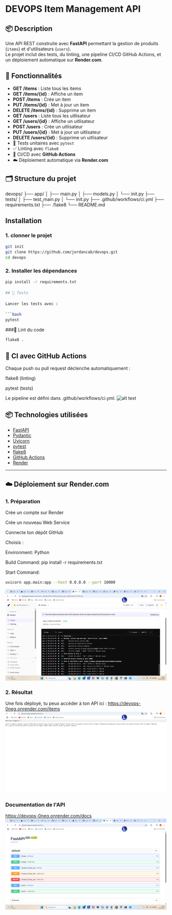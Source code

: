 # DEVOPS Item Management API

## 📦 Description

Une API REST construite avec **FastAPI** permettant la gestion de produits (`items`) et d'utilisateurs (`users`).  
Le projet inclut des tests, du linting, une pipeline CI/CD GitHub Actions, et un déploiement automatique sur **Render.com**.

## 🚀 Fonctionnalités

- **GET /items** : Liste tous les items
- **GET /items/{id}** : Affiche un item
- **POST /items** : Crée un item
- **PUT /items/{id}** : Met à jour un item
- **DELETE /items/{id}** : Supprime un item
- **GET /users** : Liste tous les uitlisateur
- **GET /users/{id}** : Affiche un uitlisateur
- **POST /users** : Crée un uitlisateur
- **PUT /users/{id}** : Met à jour un uitlisateur
- **DELETE /users/{id}** : Supprime un uitlisateur
- 🧪 Tests unitaires avec `pytest`
- ✅ Linting avec `flake8`
- 🚀 CI/CD avec **GitHub Actions**
- ☁️ Déploiement automatique via **Render.com**


## 🗂️ Structure du projet
devops/
├── app/
│ ├── main.py
│ ├── models.py
│ └── init.py
├── tests/
│ ├── test_main.py
│ └── init.py
├── .github/workflows/ci.yml
├── requirements.txt
├── .flake8
└── README.md



## Installation

### 1. clonner le projet
```bash
git init
git clone https://github.com/jordancab/devops.git
cd devops
```
### 2. Installer les dépendances
```bash
pip install -r requirements.txt

## 🧪 Tests

Lancer les tests avec :

```bash
pytest
```

###🧹 Lint du code
```bash
flake8 .
```
## 🤖 CI avec GitHub Actions
Chaque push ou pull request déclenche automatiquement :

flake8 (linting)

pytest (tests)

Le pipeline est défini dans .github/workflows/ci.yml.
![alt text](<Capture d'écran 2025-05-11 185931.png>)

## 📦 Technologies utilisées

- [FastAPI](https://fastapi.tiangolo.com/)
- [Pydantic](https://pydantic-docs.helpmanual.io/)
- [Uvicorn](https://www.uvicorn.org/)
- [pytest](https://docs.pytest.org/)
- [flake8](https://flake8.pycqa.org/)
- [GitHub Actions](https://github.com/features/actions)
- [Render](https://render.com/)

---

## ☁️ Déploiement sur Render.com
### 1. Préparation
Crée un compte sur Render

Crée un nouveau Web Service

Connecte ton dépôt GitHub

Choisis :

Environment: Python

Build Command: pip install -r requirements.txt

Start Command:

```bash
uvicorn app.main:app --host 0.0.0.0 --port 10000
```
![alt text](dvp1.png)


### 2. Résultat
Une fois déployé, tu peux accéder à ton API ici :
https://devops-0neg.onrender.com/items
![alt text](dvp.png)

### Documentation de l'API
https://devops-0neg.onrender.com/docs
![alt text](dvp3.png)
